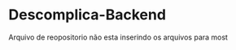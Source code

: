 # Descomplica-Backend
Arquivo de reopositorio não esta inserindo os arquivos para most                        
